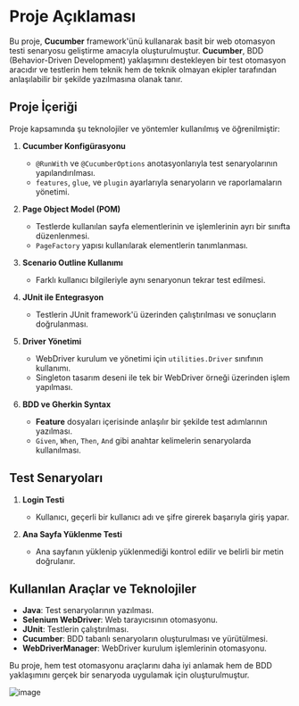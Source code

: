 # Proje Açıklaması

Bu proje, **Cucumber** framework'ünü kullanarak basit bir web otomasyon testi senaryosu geliştirme amacıyla oluşturulmuştur. **Cucumber**, BDD (Behavior-Driven Development) yaklaşımını destekleyen bir test otomasyon aracıdır ve testlerin hem teknik hem de teknik olmayan ekipler tarafından anlaşılabilir bir şekilde yazılmasına olanak tanır.

## Proje İçeriği

Proje kapsamında şu teknolojiler ve yöntemler kullanılmış ve öğrenilmiştir:

1. **Cucumber Konfigürasyonu**
   - `@RunWith` ve `@CucumberOptions` anotasyonlarıyla test senaryolarının yapılandırılması.
   - `features`, `glue`, ve `plugin` ayarlarıyla senaryoların ve raporlamaların yönetimi.

2. **Page Object Model (POM)**
   - Testlerde kullanılan sayfa elementlerinin ve işlemlerinin ayrı bir sınıfta düzenlenmesi.
   - `PageFactory` yapısı kullanılarak elementlerin tanımlanması.

3. **Scenario Outline Kullanımı**
   - Farklı kullanıcı bilgileriyle aynı senaryonun tekrar test edilmesi.

4. **JUnit ile Entegrasyon**
   - Testlerin JUnit framework'ü üzerinden çalıştırılması ve sonuçların doğrulanması.

5. **Driver Yönetimi**
   - WebDriver kurulum ve yönetimi için `utilities.Driver` sınıfının kullanımı.
   - Singleton tasarım deseni ile tek bir WebDriver örneği üzerinden işlem yapılması.

6. **BDD ve Gherkin Syntax**
   - **Feature** dosyaları içerisinde anlaşılır bir şekilde test adımlarının yazılması.
   - `Given`, `When`, `Then`, `And` gibi anahtar kelimelerin senaryolarda kullanılması.

## Test Senaryoları

1. **Login Testi**
   - Kullanıcı, geçerli bir kullanıcı adı ve şifre girerek başarıyla giriş yapar.

2. **Ana Sayfa Yüklenme Testi**
   - Ana sayfanın yüklenip yüklenmediği kontrol edilir ve belirli bir metin doğrulanır.

## Kullanılan Araçlar ve Teknolojiler
- **Java**: Test senaryolarının yazılması.
- **Selenium WebDriver**: Web tarayıcısının otomasyonu.
- **JUnit**: Testlerin çalıştırılması.
- **Cucumber**: BDD tabanlı senaryoların oluşturulması ve yürütülmesi.
- **WebDriverManager**: WebDriver kurulum işlemlerinin otomasyonu.

Bu proje, hem test otomasyonu araçlarını daha iyi anlamak hem de BDD yaklaşımını gerçek bir senaryoda uygulamak için oluşturulmuştur.


![image](https://github.com/user-attachments/assets/d51a3de2-7bc3-4251-92e8-dd9857a8d06b)
